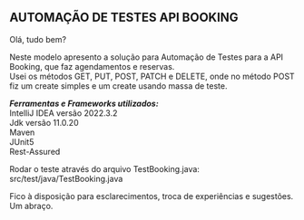 ## AUTOMAÇÃO DE TESTES API BOOKING


Olá, tudo bem?  

Neste modelo apresento a solução para Automação de Testes para a API Booking, que faz agendamentos e reservas.    
Usei os métodos GET, PUT, POST, PATCH e DELETE, onde no método POST fiz um create simples e um create usando massa de teste.    


***Ferramentas e Frameworks utilizados:***  
IntelliJ IDEA versão 2022.3.2  
Jdk versão 11.0.20  
Maven  
JUnit5  
Rest-Assured  



Rodar o teste através do arquivo TestBooking.java:  
    src/test/java/TestBooking.java  
    

Fico à disposição para esclarecimentos, troca de experiências e sugestões.  
Um abraço.  
